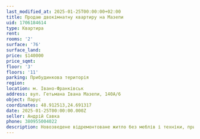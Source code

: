 ```yaml
---
last_modified_at: 2025-01-25T00:00:00+02:00
title: Продаю двокімнатну квартиру на Мазепи
uid: 1706184614
type: Квартира
rent:
rooms: '2'
surface: '76'
surface_land:
price: $140000
price_sqmt:
floor: '3'
floors: '11'
parking: Прибудинкова територія
region:
location: м. Івано-Франківськ
address: вул. Гетьмана Івана Мазепи, 140А/6
object: Парус
coordinates: 48.912513,24.691317
date: 2025-01-25T00:00:00.000Z
seller: Андрій Савка
phone: 380955004022
description: Новозведене відремонтоване житло без меблів і техніки, придатне для проживання
---
```


